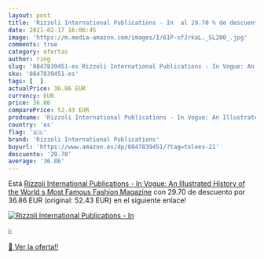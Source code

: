 ```yaml
---
layout: post
title: 'Rizzoli International Publications - In  al 29.70 % de descuento'
date: 2021-02-17 16:06:45
image: 'https://m.media-amazon.com/images/I/61P-xfJrkaL._SL200_.jpg'
comments: true
category: ofertas
author: ring
slug: '0847839451-es Rizzoli International Publications - In Vogue: An...'
sku: '0847839451-es'
tags: [  ]
actualPrice: 36.86 EUR
currency: EUR
price: 36.86
comparePrice: 52.43 EUR
prodname: 'Rizzoli International Publications - In Vogue: An Illustrated History of the World s Most Famous Fashion Magazine'
country: 'es'
flag: '🇪🇸'
brand: 'Rizzoli International Publications'
buyurl: 'https://www.amazon.es/dp/0847839451/?tag=tolees-21'
descuento: '29.70'
average: '36.86'
---
```


Está [Rizzoli International Publications - In Vogue: An Illustrated History of the World s Most Famous Fashion Magazine](https://www.amazon.es/dp/0847839451/?tag=tolees-21) con 29.70 de descuento por 36.86 EUR (original: 52.43 EUR) en el siguiente enlace!

[![Rizzoli International Publications - In ](https://m.media-amazon.com/images/I/61P-xfJrkaL._SL200_.jpg)](https://www.amazon.es/dp/0847839451/?tag=tolees-21)

ℹ️:


[🛒 Ver la oferta!!](https://www.amazon.es/dp/0847839451/?tag=tolees-21)
